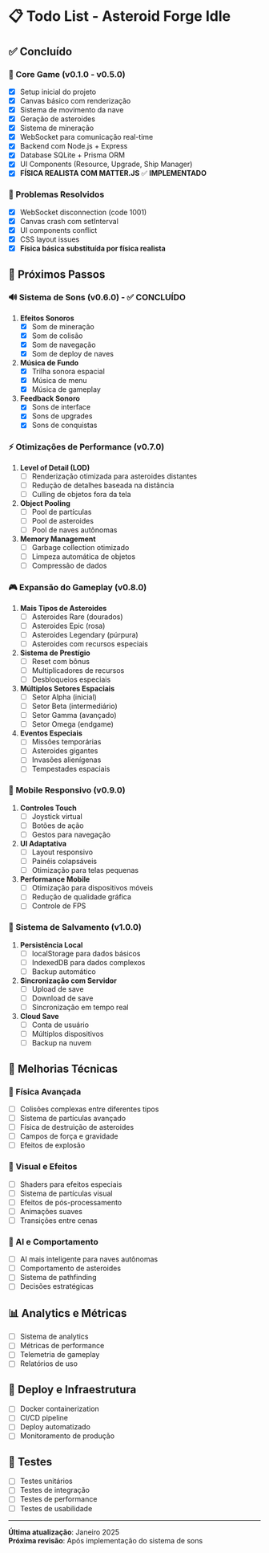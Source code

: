 # 📋 Todo List - Asteroid Forge Idle

## ✅ Concluído

### 🎯 Core Game (v0.1.0 - v0.5.0)
- [x] Setup inicial do projeto
- [x] Canvas básico com renderização
- [x] Sistema de movimento da nave
- [x] Geração de asteroides
- [x] Sistema de mineração
- [x] WebSocket para comunicação real-time
- [x] Backend com Node.js + Express
- [x] Database SQLite + Prisma ORM
- [x] UI Components (Resource, Upgrade, Ship Manager)
- [x] **FÍSICA REALISTA COM MATTER.JS** ✅ **IMPLEMENTADO**

### 🔧 Problemas Resolvidos
- [x] WebSocket disconnection (code 1001)
- [x] Canvas crash com setInterval
- [x] UI components conflict
- [x] CSS layout issues
- [x] **Física básica substituída por física realista**

## 🚀 Próximos Passos

### 🔊 Sistema de Sons (v0.6.0) - ✅ CONCLUÍDO
1. **Efeitos Sonoros**
   - [x] Som de mineração
   - [x] Som de colisão
   - [x] Som de navegação
   - [x] Som de deploy de naves

2. **Música de Fundo**
   - [x] Trilha sonora espacial
   - [x] Música de menu
   - [x] Música de gameplay

3. **Feedback Sonoro**
   - [x] Sons de interface
   - [x] Sons de upgrades
   - [x] Sons de conquistas

### ⚡ Otimizações de Performance (v0.7.0)
1. **Level of Detail (LOD)**
   - [ ] Renderização otimizada para asteroides distantes
   - [ ] Redução de detalhes baseada na distância
   - [ ] Culling de objetos fora da tela

2. **Object Pooling**
   - [ ] Pool de partículas
   - [ ] Pool de asteroides
   - [ ] Pool de naves autônomas

3. **Memory Management**
   - [ ] Garbage collection otimizado
   - [ ] Limpeza automática de objetos
   - [ ] Compressão de dados

### 🎮 Expansão do Gameplay (v0.8.0)
1. **Mais Tipos de Asteroides**
   - [ ] Asteroides Rare (dourados)
   - [ ] Asteroides Epic (rosa)
   - [ ] Asteroides Legendary (púrpura)
   - [ ] Asteroides com recursos especiais

2. **Sistema de Prestígio**
   - [ ] Reset com bônus
   - [ ] Multiplicadores de recursos
   - [ ] Desbloqueios especiais

3. **Múltiplos Setores Espaciais**
   - [ ] Setor Alpha (inicial)
   - [ ] Setor Beta (intermediário)
   - [ ] Setor Gamma (avançado)
   - [ ] Setor Omega (endgame)

4. **Eventos Especiais**
   - [ ] Missões temporárias
   - [ ] Asteroides gigantes
   - [ ] Invasões alienígenas
   - [ ] Tempestades espaciais

### 📱 Mobile Responsivo (v0.9.0)
1. **Controles Touch**
   - [ ] Joystick virtual
   - [ ] Botões de ação
   - [ ] Gestos para navegação

2. **UI Adaptativa**
   - [ ] Layout responsivo
   - [ ] Painéis colapsáveis
   - [ ] Otimização para telas pequenas

3. **Performance Mobile**
   - [ ] Otimização para dispositivos móveis
   - [ ] Redução de qualidade gráfica
   - [ ] Controle de FPS

### 🎯 Sistema de Salvamento (v1.0.0)
1. **Persistência Local**
   - [ ] localStorage para dados básicos
   - [ ] IndexedDB para dados complexos
   - [ ] Backup automático

2. **Sincronização com Servidor**
   - [ ] Upload de save
   - [ ] Download de save
   - [ ] Sincronização em tempo real

3. **Cloud Save**
   - [ ] Conta de usuário
   - [ ] Múltiplos dispositivos
   - [ ] Backup na nuvem

## 🔧 Melhorias Técnicas

### 🎯 Física Avançada
- [ ] Colisões complexas entre diferentes tipos
- [ ] Sistema de partículas avançado
- [ ] Física de destruição de asteroides
- [ ] Campos de força e gravidade
- [ ] Efeitos de explosão

### 🎨 Visual e Efeitos
- [ ] Shaders para efeitos especiais
- [ ] Sistema de partículas visual
- [ ] Efeitos de pós-processamento
- [ ] Animações suaves
- [ ] Transições entre cenas

### 🧠 AI e Comportamento
- [ ] AI mais inteligente para naves autônomas
- [ ] Comportamento de asteroides
- [ ] Sistema de pathfinding
- [ ] Decisões estratégicas

## 📊 Analytics e Métricas
- [ ] Sistema de analytics
- [ ] Métricas de performance
- [ ] Telemetria de gameplay
- [ ] Relatórios de uso

## 🚀 Deploy e Infraestrutura
- [ ] Docker containerization
- [ ] CI/CD pipeline
- [ ] Deploy automatizado
- [ ] Monitoramento de produção

## 🧪 Testes
- [ ] Testes unitários
- [ ] Testes de integração
- [ ] Testes de performance
- [ ] Testes de usabilidade

---

**Última atualização**: Janeiro 2025  
**Próxima revisão**: Após implementação do sistema de sons 